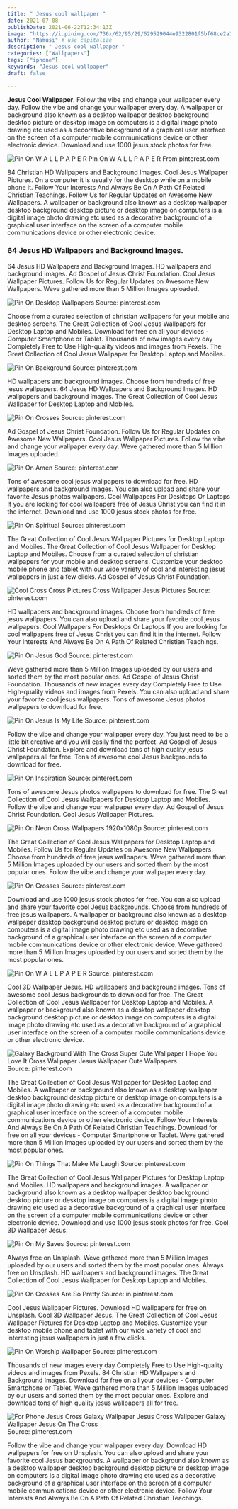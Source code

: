 ```yaml
---
title: " Jesus cool wallpaper "
date: 2021-07-08
publishDate: 2021-06-22T12:34:13Z
image: "https://i.pinimg.com/736x/62/95/29/629529044e9322801f5bf68ce2a1d5c8.jpg"
author: "Namusi" # use capitalize
description: " Jesus cool wallpaper "
categories: ["Wallpapers"]
tags: ["iphone"]
keywords: "Jesus cool wallpaper"
draft: false

---
```



**Jesus Cool Wallpaper**. Follow the vibe and change your wallpaper every day. Follow the vibe and change your wallpaper every day. A wallpaper or background also known as a desktop wallpaper desktop background desktop picture or desktop image on computers is a digital image photo drawing etc used as a decorative background of a graphical user interface on the screen of a computer mobile communications device or other electronic device. Download and use 1000 jesus stock photos for free.

![Pin On W A L L P A P E R](https://i.pinimg.com/originals/f3/92/f8/f392f8462b293cd897c98ccd0dff618d.jpg "Pin On W A L L P A P E R")
Pin On W A L L P A P E R From pinterest.com


84 Christian HD Wallpapers and Background Images. Cool Jesus Wallpaper Pictures. On a computer it is usually for the desktop while on a mobile phone it. Follow Your Interests And Always Be On A Path Of Related Christian Teachings. Follow Us for Regular Updates on Awesome New Wallpapers. A wallpaper or background also known as a desktop wallpaper desktop background desktop picture or desktop image on computers is a digital image photo drawing etc used as a decorative background of a graphical user interface on the screen of a computer mobile communications device or other electronic device.

### 64 Jesus HD Wallpapers and Background Images.

64 Jesus HD Wallpapers and Background Images. HD wallpapers and background images. Ad Gospel of Jesus Christ Foundation. Cool Jesus Wallpaper Pictures. Follow Us for Regular Updates on Awesome New Wallpapers. Weve gathered more than 5 Million Images uploaded.


![Pin On Desktop Wallpapers](https://i.pinimg.com/originals/82/c6/a9/82c6a90ea0b80049c27bf694b3299bbd.jpg "Pin On Desktop Wallpapers")
Source: pinterest.com

Choose from a curated selection of christian wallpapers for your mobile and desktop screens. The Great Collection of Cool Jesus Wallpapers for Desktop Laptop and Mobiles. Download for free on all your devices - Computer Smartphone or Tablet. Thousands of new images every day Completely Free to Use High-quality videos and images from Pexels. The Great Collection of Cool Jesus Wallpaper for Desktop Laptop and Mobiles.

![Pin On Background](https://i.pinimg.com/736x/b9/8f/8d/b98f8d53279d44a7518216d5a57e61dc.jpg "Pin On Background")
Source: pinterest.com

HD wallpapers and background images. Choose from hundreds of free jesus wallpapers. 64 Jesus HD Wallpapers and Background Images. HD wallpapers and background images. The Great Collection of Cool Jesus Wallpaper for Desktop Laptop and Mobiles.

![Pin On Crosses](https://i.pinimg.com/originals/42/55/2a/42552a13551b546cab506e82990db7dc.jpg "Pin On Crosses")
Source: pinterest.com

Ad Gospel of Jesus Christ Foundation. Follow Us for Regular Updates on Awesome New Wallpapers. Cool Jesus Wallpaper Pictures. Follow the vibe and change your wallpaper every day. Weve gathered more than 5 Million Images uploaded.

![Pin On Amen](https://i.pinimg.com/originals/fb/ae/e8/fbaee8b75fff1e26b8b33da628caaf2b.jpg "Pin On Amen")
Source: pinterest.com

Tons of awesome cool jesus wallpapers to download for free. HD wallpapers and background images. You can also upload and share your favorite Jesus photos wallpapers. Cool Wallpapers For Desktops Or Laptops If you are looking for cool wallpapers free of Jesus Christ you can find it in the internet. Download and use 1000 jesus stock photos for free.

![Pin On Spiritual](https://i.pinimg.com/originals/fa/c0/87/fac0871cf35bc17ce7603db6d3eaafb5.jpg "Pin On Spiritual")
Source: pinterest.com

The Great Collection of Cool Jesus Wallpaper Pictures for Desktop Laptop and Mobiles. The Great Collection of Cool Jesus Wallpaper for Desktop Laptop and Mobiles. Choose from a curated selection of christian wallpapers for your mobile and desktop screens. Customize your desktop mobile phone and tablet with our wide variety of cool and interesting jesus wallpapers in just a few clicks. Ad Gospel of Jesus Christ Foundation.

![Cool Cross Cross Pictures Cross Wallpaper Jesus Pictures](https://i.pinimg.com/originals/f2/91/15/f29115a5d34fa2b7c9f92f89ec061537.jpg "Cool Cross Cross Pictures Cross Wallpaper Jesus Pictures")
Source: pinterest.com

HD wallpapers and background images. Choose from hundreds of free jesus wallpapers. You can also upload and share your favorite cool jesus wallpapers. Cool Wallpapers For Desktops Or Laptops If you are looking for cool wallpapers free of Jesus Christ you can find it in the internet. Follow Your Interests And Always Be On A Path Of Related Christian Teachings.

![Pin On Jesus God](https://i.pinimg.com/originals/bc/0f/e0/bc0fe08850512145f0ab62b503dc513d.jpg "Pin On Jesus God")
Source: pinterest.com

Weve gathered more than 5 Million Images uploaded by our users and sorted them by the most popular ones. Ad Gospel of Jesus Christ Foundation. Thousands of new images every day Completely Free to Use High-quality videos and images from Pexels. You can also upload and share your favorite cool jesus wallpapers. Tons of awesome Jesus photos wallpapers to download for free.

![Pin On Jesus Is My Life](https://i.pinimg.com/originals/b6/72/55/b672556be16af1c1d202c1c8cb781221.jpg "Pin On Jesus Is My Life")
Source: pinterest.com

Follow the vibe and change your wallpaper every day. You just need to be a little bit creative and you will easily find the perfect. Ad Gospel of Jesus Christ Foundation. Explore and download tons of high quality jesus wallpapers all for free. Tons of awesome cool Jesus backgrounds to download for free.

![Pin On Inspiration](https://i.pinimg.com/originals/1e/f0/39/1ef0395eb5700a3359b3c9b0ec10586c.png "Pin On Inspiration")
Source: pinterest.com

Tons of awesome Jesus photos wallpapers to download for free. The Great Collection of Cool Jesus Wallpapers for Desktop Laptop and Mobiles. Follow the vibe and change your wallpaper every day. Ad Gospel of Jesus Christ Foundation. Cool Jesus Wallpaper Pictures.

![Pin On Neon Cross Wallpapers 1920x1080p](https://i.pinimg.com/originals/14/71/bd/1471bd9bf74f13645ee9192dc5ebd781.jpg "Pin On Neon Cross Wallpapers 1920x1080p")
Source: pinterest.com

The Great Collection of Cool Jesus Wallpapers for Desktop Laptop and Mobiles. Follow Us for Regular Updates on Awesome New Wallpapers. Choose from hundreds of free jesus wallpapers. Weve gathered more than 5 Million Images uploaded by our users and sorted them by the most popular ones. Follow the vibe and change your wallpaper every day.

![Pin On Crosses](https://i.pinimg.com/originals/3b/ed/fd/3bedfddb80ebffc0bbf61ba4f7bcd52e.jpg "Pin On Crosses")
Source: pinterest.com

Download and use 1000 jesus stock photos for free. You can also upload and share your favorite cool Jesus backgrounds. Choose from hundreds of free jesus wallpapers. A wallpaper or background also known as a desktop wallpaper desktop background desktop picture or desktop image on computers is a digital image photo drawing etc used as a decorative background of a graphical user interface on the screen of a computer mobile communications device or other electronic device. Weve gathered more than 5 Million Images uploaded by our users and sorted them by the most popular ones.

![Pin On W A L L P A P E R](https://i.pinimg.com/originals/f3/92/f8/f392f8462b293cd897c98ccd0dff618d.jpg "Pin On W A L L P A P E R")
Source: pinterest.com

Cool 3D Wallpaper Jesus. HD wallpapers and background images. Tons of awesome cool Jesus backgrounds to download for free. The Great Collection of Cool Jesus Wallpaper for Desktop Laptop and Mobiles. A wallpaper or background also known as a desktop wallpaper desktop background desktop picture or desktop image on computers is a digital image photo drawing etc used as a decorative background of a graphical user interface on the screen of a computer mobile communications device or other electronic device.

![Galaxy Background With The Cross Super Cute Wallpaper I Hope You Love It Cross Wallpaper Jesus Wallpaper Cute Wallpapers](https://i.pinimg.com/originals/7d/b5/ed/7db5ed00d22d7ebdd20ecd2bd18fd27d.jpg "Galaxy Background With The Cross Super Cute Wallpaper I Hope You Love It Cross Wallpaper Jesus Wallpaper Cute Wallpapers")
Source: pinterest.com

The Great Collection of Cool Jesus Wallpaper for Desktop Laptop and Mobiles. A wallpaper or background also known as a desktop wallpaper desktop background desktop picture or desktop image on computers is a digital image photo drawing etc used as a decorative background of a graphical user interface on the screen of a computer mobile communications device or other electronic device. Follow Your Interests And Always Be On A Path Of Related Christian Teachings. Download for free on all your devices - Computer Smartphone or Tablet. Weve gathered more than 5 Million Images uploaded by our users and sorted them by the most popular ones.

![Pin On Things That Make Me Laugh](https://i.pinimg.com/originals/50/c7/e9/50c7e97a65816a25ee587d2c2055e287.jpg "Pin On Things That Make Me Laugh")
Source: pinterest.com

The Great Collection of Cool Jesus Wallpaper Pictures for Desktop Laptop and Mobiles. HD wallpapers and background images. A wallpaper or background also known as a desktop wallpaper desktop background desktop picture or desktop image on computers is a digital image photo drawing etc used as a decorative background of a graphical user interface on the screen of a computer mobile communications device or other electronic device. Download and use 1000 jesus stock photos for free. Cool 3D Wallpaper Jesus.

![Pin On My Saves](https://i.pinimg.com/736x/bc/96/6a/bc966aaa00a224240e6ee6800c1c2e3e.jpg "Pin On My Saves")
Source: pinterest.com

Always free on Unsplash. Weve gathered more than 5 Million Images uploaded by our users and sorted them by the most popular ones. Always free on Unsplash. HD wallpapers and background images. The Great Collection of Cool Jesus Wallpaper for Desktop Laptop and Mobiles.

![Pin On Crosses Are So Pretty](https://i.pinimg.com/originals/3d/da/61/3dda61a1c2c4b064ff882c182cb5bfe6.jpg "Pin On Crosses Are So Pretty")
Source: in.pinterest.com

Cool Jesus Wallpaper Pictures. Download HD wallpapers for free on Unsplash. Cool 3D Wallpaper Jesus. The Great Collection of Cool Jesus Wallpaper Pictures for Desktop Laptop and Mobiles. Customize your desktop mobile phone and tablet with our wide variety of cool and interesting jesus wallpapers in just a few clicks.

![Pin On Worship Wallpaper](https://i.pinimg.com/originals/6c/bc/c0/6cbcc0a0193df85402c8b7642b807503.jpg "Pin On Worship Wallpaper")
Source: pinterest.com

Thousands of new images every day Completely Free to Use High-quality videos and images from Pexels. 84 Christian HD Wallpapers and Background Images. Download for free on all your devices - Computer Smartphone or Tablet. Weve gathered more than 5 Million Images uploaded by our users and sorted them by the most popular ones. Explore and download tons of high quality jesus wallpapers all for free.

![For Phone Jesus Cross Galaxy Wallpaper Jesus Cross Wallpaper Galaxy Wallpaper Jesus On The Cross](https://i.pinimg.com/736x/62/95/29/629529044e9322801f5bf68ce2a1d5c8.jpg "For Phone Jesus Cross Galaxy Wallpaper Jesus Cross Wallpaper Galaxy Wallpaper Jesus On The Cross")
Source: pinterest.com

Follow the vibe and change your wallpaper every day. Download HD wallpapers for free on Unsplash. You can also upload and share your favorite cool Jesus backgrounds. A wallpaper or background also known as a desktop wallpaper desktop background desktop picture or desktop image on computers is a digital image photo drawing etc used as a decorative background of a graphical user interface on the screen of a computer mobile communications device or other electronic device. Follow Your Interests And Always Be On A Path Of Related Christian Teachings.

